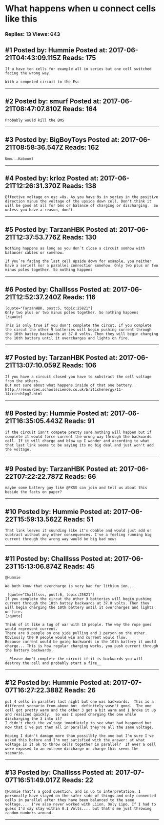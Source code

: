 # What happens when u connect cells like this

### Replies: 13 Views: 643

## \#1 Posted by: Hummie Posted at: 2017-06-21T04:43:09.115Z Reads: 175

```
If u have ten cells for example all in series but one cell switched facing the wrong way.

With a competed circuit to the Esc
```

---
## \#2 Posted by: smurf Posted at: 2017-06-21T08:47:07.810Z Reads: 164

```
Probably would kill the BMS
```

---
## \#3 Posted by: BigBoyToys Posted at: 2017-06-21T08:58:36.547Z Reads: 162

```
Umm...Kaboom?
```

---
## \#4 Posted by: krloz Posted at: 2017-06-21T12:26:31.370Z Reads: 138

```
Effective voltage on esc =8s. As you have 9s in series in the positive direction minus the voltage of the upside down cell. Don't think it will be good at all for bms or balance of charging or discharging.  So unless you have a reason, don't.
```

---
## \#5 Posted by: TarzanHBK Posted at: 2017-06-21T12:37:53.776Z Reads: 130

```
Nothing happens as long as you don´t close a circuit somhow with balancer cables or somehow.

If you´re facing the last cell upside down for example, you neither have a seriell nor a parallel connection somehow. Only two plus or two minus poles together. So nothing happens
```

---
## \#6 Posted by: Challlsss Posted at: 2017-06-21T12:52:37.240Z Reads: 116

```
[quote="TarzanHBK, post:5, topic:25821"]
Only two plus or two minus poles together. So nothing happens
[/quote]

This is only true if you don't complete the circut. If you complete the circut the other 9 batteries will begin pushing current through the 10th battey backwards at 37.8 volts. Then they will begin charging the 10th battery until it overcharges and lights on fire.
```

---
## \#7 Posted by: TarzanHBK Posted at: 2017-06-21T13:07:10.059Z Reads: 106

```
If you have a circuit closed you have to substract the cell voltage from the others. 
But not sure about what happens inside of that one battery.
http://resources.schoolscience.co.uk/britishenergy/11-14/circh1pg2.html
```

---
## \#8 Posted by: Hummie Posted at: 2017-06-21T16:35:05.443Z Reads: 91

```
if the circuit isn't compete pretty sure nothing will happen but if complete it would force current the wrong way through the backwards cell. If it will charge and blow up I wonder and according to what that last link seems to be saying its no big deal and just won't add the voltage.
```

---
## \#9 Posted by: TarzanHBK Posted at: 2017-06-22T07:22:22.787Z Reads: 66

```
maybe some battery guy like @PXSS can join and tell us about this beside the facts on paper?
```

---
## \#10 Posted by: Hummie Posted at: 2017-06-22T15:59:13.562Z Reads: 51

```
That link leaves it sounding like it's doable and would just add or subtract without any other consequences. I've a feeling running big current through the wrong way would be big bad news
```

---
## \#11 Posted by: Challlsss Posted at: 2017-06-23T15:13:06.874Z Reads: 45

```
@Hummie

We both know that overcharge is very bad for lithium ion...

 [quote="Challlsss, post:6, topic:25821"]
If you complete the circut the other 9 batteries will begin pushing current through the 10th battey backwards at 37.8 volts. Then they will begin charging the 10th battery until it overcharges and lights on fire.
[/quote]

Think of it like a tug of war with 10 people. The way the rope goes would represent current. 
There are 9 people on one side pulling and 1 person on the other.
Obviously the 9 people would win and current would flow.
Because current would be going backwards in the 10th battery it would charge... This is how regular charging works, you push current through the battery backwards. 

__Please don't complete the circuit if it is backwards you will destroy the cell and probably start a fire__
```

---
## \#12 Posted by: Hummie Posted at: 2017-07-07T16:27:22.388Z Reads: 26

```
put 4 cells in parallel last night but one was backwards.  This is a different scenario from above but  definitely wasn't good.  The one cell got pretty warm and the other 3 got a bit warm and I broke it up and realized quickly.  So was I speed charging the one while discharging the 3 into it?
I didn't check the voltage immediately to see what had happened but now that i've put them all in parallel they're all the same voltage.  

Hoping I didn't damage more than possilbly the one but I'm sure I've asked this before and I'm not satisfied with the answer: at what voltage is it ok to throw cells together in parallel?  If ever a cell were exposed to an extreme discharge or charge this seems the scenario.
```

---
## \#13 Posted by: Challlsss Posted at: 2017-07-07T16:51:49.017Z Reads: 22

```
@Hummie That's a good question. and is up to interpretation. I personally have stayed on the safer side of things and only connected cells in parallel after they have been balanced to the same voltage.... I've also never worked with Liion. Only Lipo. If I had to guess I'd say stay within 0.1 Volts.... but that's me just throwing random numbers around.
```

---
